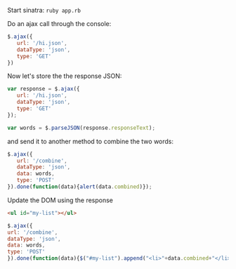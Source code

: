 Start sinatra: `ruby app.rb`

Do an ajax call through the console:

```javascript
$.ajax({
   url: '/hi.json',
   dataType: 'json',
   type: 'GET'
})
```

Now let's store the the response JSON:

```javascript
var response = $.ajax({
   url: '/hi.json',
   dataType: 'json',
   type: 'GET'
});

var words = $.parseJSON(response.responseText);
```

and send it to another method to combine the two words:

```javascript
$.ajax({
   url: '/combine',
   dataType: 'json',
   data: words,
   type: 'POST'
}).done(function(data){alert(data.combined)});
```

Update the DOM using the response
```html
<ul id="my-list"></ul>
```

```javascript
$.ajax({
url: '/combine',
dataType: 'json',
data: words,
type: 'POST'
}).done(function(data){$("#my-list").append("<li>"+data.combined+"</li>")});
```